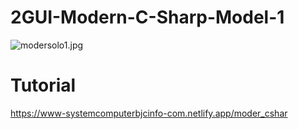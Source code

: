 #  2GUI-Modern-C-Sharp-Model-1
![modersolo1.jpg](https://i.postimg.cc/cCXrvfhs/modersolo1.jpg)
# Tutorial 
https://www-systemcomputerbjcinfo-com.netlify.app/moder_cshar


